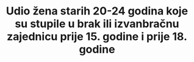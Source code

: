 ---
indicator_definition: >-
  Ovaj pokazatelj prikazuje udio žena starih 20 -24 godina koje su se prvi puta udale ili ušle u izvanbračnu zajednicu prije 18. godine. Računa se dijeljenjem broja žena starih 20-24 godina koje su se prvi puta udale ili ušle u izvanbračnu zajednicu prije 1
title: >-
  Udio žena starih 20-24 godina koje su stupile u brak ili izvanbračnu zajednicu prije 15. godine i prije 18. godine
permalink: /5-3-1/
sdg_goal: 5
layout: indicator
indicator: 5.3.1
indicator_variable: null
graph: null
graph_type_description: Pending  edited  2014  SIPP
graph_status_notes: Assigned
variable_description: null
variable_notes: null
un_designated_tier: '2'
un_custodial_agency: >-
  UNICEF  (Partnering  Agencies:  WHO,  UNFPA,  UN  Women,  UN  DESA-Population  Division)
target_id: '5.3'
has_metadata: true
goal_meta_link: 'http://unstats.un.org/sdgs/files/metadata-compilation/Metadata-Goal-5.pdf'
goal_meta_link_page: 9
indicator_name: >-
  Udio žena starih 20-24 godina koje su stupile u brak ili izvanbračnu zajednicu prije 15. godine i prije 18. godine
target: >-
  Ukloniti sve štetne običaje, kao što su dječji, rani i prisilni brak te sakaćenje ženskih genitalija.
source_title: null
source_notes: null
published: true  
rationale_interpretation: >-
  Bračna zajednica prije 18. godine je temeljno kršenje ljudskih prava. Dječji brak često ugrožava razvoj djevojčica i rezultira ranom trudnoćom i društvenom izolacijom, prekidajući joj školovanje, ograničavajući joj mogućnosti za karijeru i stručno napredovanje i stavljajući ju u povećani rizik od nasilja od strane partnera. U mnogim kulturama od djevojčica u pubertetu se očekuje da usvoje spolne uloge povezane sa ženskim rodom. One uključuju ulazak u zajednicu i postajanje majkom.  Problem dječjeg braka spominje se u brojnim međunarodnim konvencijama i sporazumima: Konvencija o isključivanju svih oblika diskriminacije protiv žena (članak 16); Opća deklaracija o ljudskim pravima, Konvencija o pristanku na brak; Minimalna starosna dob za stupanje u brak i registraciju brakova; Afrička povelja o pravima i dobrobiti djece; i Protokol uz Afričku povelju o ljudskim pravima i pravima naroda o pravima žena u Africi. Iako se brak ne spominje direktno u Konvenciji o pravima djeteta, dječji brak je povezan s ostalim pravima kao što je pravo na slobodu i izražavanje, pravo na zaštitu od svih oblika zlostavljanja, i pravo na zaštitu od štetnih tradicionalnih običaja.
---